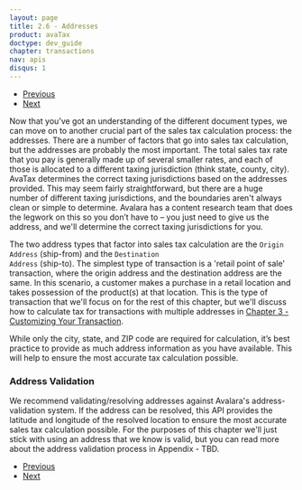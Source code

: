 ```yaml
---
layout: page
title: 2.6 - Addresses
product: avaTax
doctype: dev_guide
chapter: transactions
nav: apis
disqus: 1
---
```

<ul class="pager">
  <li class="previous"><a href="/avatax/dev-guide/transactions/line-items/"><i class="glyphicon glyphicon-chevron-left"></i>Previous</a></li>
  <li class="next"><a href="/avatax/dev-guide/transactions/chapter-summary/">Next<i class="glyphicon glyphicon-chevron-right"></i></a></li>
</ul>
Now that you’ve got an understanding of the different document types, we can move on to another crucial part of the sales tax calculation process: the addresses. There are a number of factors that go into sales tax calculation, but the addresses are probably the most important. The total sales tax rate that you pay is generally made up of several smaller rates, and each of those is allocated to a different taxing jurisdiction (think state, county, city). AvaTax determines the correct taxing jurisdictions based on the addresses provided. This may seem fairly straightforward, but there are a huge number of different taxing jurisdictions, and the boundaries aren't always clean or simple to determine. Avalara has a content research team that does the legwork on this so you don’t have to – you just need to give us the address, and we'll determine the correct taxing jurisdictions for you.

The two address types that factor into sales tax calculation are the <code>Origin Address</code> (ship-from) and the <code>Destination Address</code> (ship-to). The simplest type of transaction is a 'retail point of sale' transaction, where the origin address and the destination address are the same. In this scenario, a customer makes a purchase in a retail location and takes possession of the product(s) at that location. This is the type of transaction that we'll focus on for the rest of this chapter, but we'll discuss how to calculate tax for transactions with multiple addresses in <a class="dev-guide-link" href="/avatax/dev-guide/customizing-transaction/">Chapter 3 - Customizing Your Transaction</a>.

While only the city, state, and ZIP code are required for calculation, it’s best practice to provide as much address information as you have available. This will help to ensure the most accurate tax calculation possible. 

<h3>Address Validation</h3>
We recommend validating/resolving addresses against Avalara's address-validation system. If the address can be resolved, this API provides the latitude and longitude of the resolved location to ensure the most accurate sales tax calculation possible. For the purposes of this chapter we'll just stick with using an address that we know is valid, but you can read more about the address validation process in Appendix - TBD.

<ul class="pager">
  <li class="previous"><a href="/avatax/dev-guide/transactions/line-items/"><i class="glyphicon glyphicon-chevron-left"></i>Previous</a></li>
  <li class="next"><a href="/avatax/dev-guide/transactions/chapter-summary/">Next<i class="glyphicon glyphicon-chevron-right"></i></a></li>
</ul>